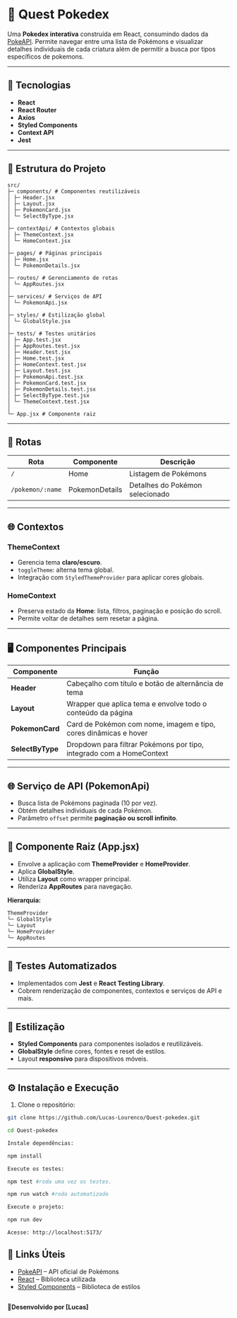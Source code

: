 # 🐾 Quest Pokedex

Uma **Pokedex interativa** construída em React, consumindo dados da [PokeAPI](https://pokeapi.co/). Permite navegar entre uma lista de Pokémons e visualizar detalhes individuais de cada criatura além de permitir a busca por tipos específicos de pokemons.

---

## 🚀 Tecnologias
- **React**  
- **React Router**  
- **Axios**  
- **Styled Components**  
- **Context API**  
- **Jest** 

---

## 📂 Estrutura do Projeto

```
src/
├─ components/ # Componentes reutilizáveis
│ ├─ Header.jsx
│ ├─ Layout.jsx
│ ├─ PokemonCard.jsx
│ └─ SelectByType.jsx
│
├─ contextApi/ # Contextos globais
│ ├─ ThemeContext.jsx
│ └─ HomeContext.jsx
│
├─ pages/ # Páginas principais
│ ├─ Home.jsx
│ └─ PokemonDetails.jsx
│
├─ routes/ # Gerenciamento de rotas
│ └─ AppRoutes.jsx
│
├─ services/ # Serviços de API
│ └─ PokemonApi.jsx
│
├─ styles/ # Estilização global
│ └─ GlobalStyle.jsx
│
├─ tests/ # Testes unitários
│ ├─ App.test.jsx
│ ├─ AppRoutes.test.jsx
│ ├─ Header.test.jsx
│ ├─ Home.test.jsx
│ ├─ HomeContext.test.jsx
│ ├─ Layout.test.jsx
│ ├─ PokemonApi.test.jsx
│ ├─ PokemonCard.test.jsx
│ ├─ PokemonDetails.test.jsx
│ ├─ SelectByType.test.jsx
│ └─ ThemeContext.test.jsx
│
└─ App.jsx # Componente raiz

```
---

## 🔀 Rotas

| Rota                | Componente          | Descrição                           |
|--------------------|------------------|-----------------------------------|
| `/`                | Home             | Listagem de Pokémons               |
| `/pokemon/:name`   | PokemonDetails   | Detalhes do Pokémon selecionado    |

---

## 🌐 Contextos

### ThemeContext
- Gerencia tema **claro/escuro**.  
- `toggleTheme`: alterna tema global.  
- Integração com `StyledThemeProvider` para aplicar cores globais.

### HomeContext
- Preserva estado da **Home**: lista, filtros, paginação e posição do scroll.  
- Permite voltar de detalhes sem resetar a página.

---


## 🖥️ Componentes Principais

| Componente       | Função                                                                 |
|-----------------|-----------------------------------------------------------------------|
| **Header**       | Cabeçalho com título e botão de alternância de tema                  |
| **Layout**       | Wrapper que aplica tema e envolve todo o conteúdo da página          |
| **PokemonCard**  | Card de Pokémon com nome, imagem e tipo, cores dinâmicas e hover     |
| **SelectByType** | Dropdown para filtrar Pokémons por tipo, integrado com a HomeContext |

---

## 🌐 Serviço de API (PokemonApi)

- Busca lista de Pokémons paginada (10 por vez).  
- Obtém detalhes individuais de cada Pokémon.  
- Parâmetro `offset` permite **paginação ou scroll infinito**.

---

## 📝 Componente Raiz (App.jsx)

- Envolve a aplicação com **ThemeProvider** e **HomeProvider**.  
- Aplica **GlobalStyle**.  
- Utiliza **Layout** como wrapper principal.  
- Renderiza **AppRoutes** para navegação.

**Hierarquia:**
```
ThemeProvider
└─ GlobalStyle
└─ Layout
└─ HomeProvider
└─ AppRoutes

```
---

## 🧪 Testes Automatizados

- Implementados com **Jest** e **React Testing Library**.  
- Cobrem renderização de componentes, contextos e serviços de API e mais.  


---

## 🎨 Estilização

- **Styled Components** para componentes isolados e reutilizáveis.  
- **GlobalStyle** define cores, fontes e reset de estilos.  
- Layout **responsivo** para dispositivos móveis.

---

## ⚙️ Instalação e Execução

1. Clone o repositório:

```bash
git clone https://github.com/Lucas-Lourenco/Quest-pokedex.git

cd Quest-pokedex

Instale dependências:

npm install

Execute os testes:

npm test #roda uma vez os testes.

npm run watch #roda automatizado

Execute o projeto:

npm run dev

Acesse: http://localhost:5173/
```
## 🔗 Links Úteis

- [PokeAPI](https://pokeapi.co/) – API oficial de Pokémons  
- [React](https://reactjs.org/) – Biblioteca utilizada  
- [Styled Components](https://styled-components.com/) – Biblioteca de estilos


##
  📌**Desenvolvido por [Lucas]**